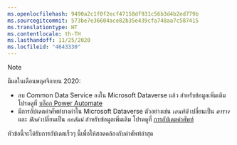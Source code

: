 ```yaml
---
ms.openlocfilehash: 9490a2c1f0f2ecf47158df931c56b3d4b2ed779b
ms.sourcegitcommit: 573be7e36604ace82b35e439cfa748aa7c587415
ms.translationtype: HT
ms.contentlocale: th-TH
ms.lasthandoff: 11/25/2020
ms.locfileid: "4643330"
---
```

> [!NOTE]
> มีผลในเดือนพฤศจิกายน 2020:
>
> - ลบ Common Data Service ลงใน Microsoft Dataverse แล้ว สำหรับข้อมูลเพิ่มเติม โปรดดูที่ [บล็อก Power Automate](https://aka.ms/PAuAppBlog)
> - มีการอัปเดตคำศัพท์บางคำใน Microsoft Dataverse ตัวอย่างเช่น *เอนทิตี* เปลี่ยนเป็น *ตาราง* และ *ฟิลด์* เปลี่ยนเป็น *คอลัมน์* สำหรับข้อมูลเพิ่มเติม โปรดดูที่ [การอัปเดตคำศัพท์](https://go.microsoft.com/fwlink/?linkid=2147247)
>
> หัวข้อนี้จะได้รับการอัปเดตเร็วๆ นี้เพื่อให้สอดคล้องกับคำศัพท์ล่าสุด
